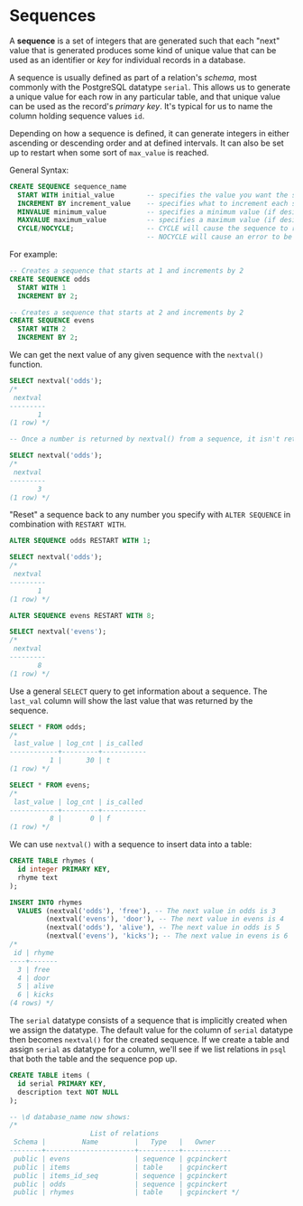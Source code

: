 # Sequences

A **sequence** is a set of integers that are generated such that each "next" value that is generated produces some kind of unique value that can be used as an identifier or _key_ for individual records in a database.

A sequence is usually defined as part of a relation's _schema_, most commonly with the PostgreSQL datatype `serial`. This allows us to generate a unique value for each row in any particular table, and that unique value can be used as the record's _primary key_. It's typical for us to name the column holding sequence values `id`.

Depending on how a sequence is defined, it can generate integers in either ascending or descending order and at defined intervals. It can also be set up to restart when some sort of `max_value` is reached.

General Syntax:

```sql
CREATE SEQUENCE sequence_name
  START WITH initial_value        -- specifies the value you want the sequence to start at
  INCREMENT BY increment_value    -- specifies what to increment each sequence value by to get the next one
  MINVALUE minimum_value          -- specifies a minimum value (if desired)
  MAXVALUE maximum_value          -- specifies a maximum value (if desired)
  CYCLE/NOCYCLE;                  -- CYCLE will cause the sequence to restart if it reaches a limit
                                  -- NOCYCLE will cause an error to be thrown if the limit is reached
```

For example:

```sql
-- Creates a sequence that starts at 1 and increments by 2
CREATE SEQUENCE odds
  START WITH 1
  INCREMENT BY 2;

-- Creates a sequence that starts at 2 and increments by 2
CREATE SEQUENCE evens
  START WITH 2
  INCREMENT BY 2;
```

We can get the next value of any given sequence with the `nextval()` function.

```sql
SELECT nextval('odds');
/*
 nextval
---------
       1
(1 row) */

-- Once a number is returned by nextval() from a sequence, it isn't returned again

SELECT nextval('odds');
/*
 nextval
---------
       3
(1 row) */
```

"Reset" a sequence back to any number you specify with `ALTER SEQUENCE` in combination with `RESTART WITH`.

```sql
ALTER SEQUENCE odds RESTART WITH 1;

SELECT nextval('odds');
/*
 nextval
---------
       1
(1 row) */

ALTER SEQUENCE evens RESTART WITH 8;

SELECT nextval('evens');
/*
 nextval
---------
       8
(1 row) */
```

Use a general `SELECT` query to get information about a sequence. The `last_val` column will show the last value that was returned by the sequence.

```sql
SELECT * FROM odds;
/*
 last_value | log_cnt | is_called
------------+---------+-----------
          1 |      30 | t
(1 row) */

SELECT * FROM evens;
/*
 last_value | log_cnt | is_called
------------+---------+-----------
          8 |       0 | f
(1 row) */
```

We can use `nextval()` with a sequence to insert data into a table:

```sql
CREATE TABLE rhymes (
  id integer PRIMARY KEY,
  rhyme text
);

INSERT INTO rhymes
  VALUES (nextval('odds'), 'free'), -- The next value in odds is 3
         (nextval('evens'), 'door'), -- The next value in evens is 4
         (nextval('odds'), 'alive'), -- The next value in odds is 5
         (nextval('evens'), 'kicks'); -- The next value in evens is 6
/*
 id | rhyme
----+-------
  3 | free
  4 | door
  5 | alive
  6 | kicks
(4 rows) */
```

The `serial` datatype consists of a sequence that is implicitly created when we assign the datatype. The default value for the column of `serial` datatype then becomes `nextval()` for the created sequence. If we create a table and assign `serial` as datatype for a column, we'll see if we list relations in `psql` that both the table and the sequence pop up.

```sql
CREATE TABLE items (
  id serial PRIMARY KEY,
  description text NOT NULL
);

-- \d database_name now shows:
/*
                    List of relations
 Schema |         Name         |   Type   |   Owner
--------+----------------------+----------+------------
 public | evens                | sequence | gcpinckert
 public | items                | table    | gcpinckert
 public | items_id_seq         | sequence | gcpinckert
 public | odds                 | sequence | gcpinckert
 public | rhymes               | table    | gcpinckert */
```